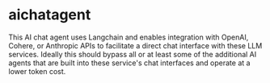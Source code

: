 # aichatagent
This AI chat agent uses Langchain and enables integration with OpenAI, Cohere, or Anthropic APIs to facilitate a direct chat interface with these LLM services.   Ideally this should bypass all or at least some of the additional AI agents that are built into these service's chat interfaces and operate at a lower token cost.

